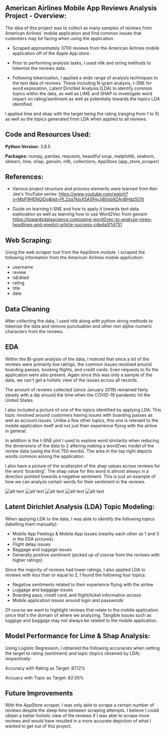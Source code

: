 ## American Airlines Mobile App Reviews Analysis Project - Overview:
The idea of this project was to collect as many samples of reviews from American Airlines' mobile application and find common issues that customers may be facing when using the application.

* Scraped approximately 3700 reviews from the American Airlines mobile application off of the Apple App store. 

* Prior to performing analysis tasks, I used nltk and string methods to tokenize the reviews data.

* Following tokenization, I applied a wide range of analysis techniques to the text data of reviews. These including N-gram analysis, t-SNE for word exploration, Latent Dirichlet Analysis (LDA) to identify common topics within the data, as well as LIME and SHAP to investigate word impact on rating/sentiment as well as potentially towards the topics LDA identified.

I applied lime and shap with the target being the rating (ranging from 1 to 5) as well as the topics generated from LDA when applied to all reviews.

## Code and Resources Used:

**Python Version:** 3.8.5

**Packages:** numpy, pandas, requests, beautiful soup, matplotlib, seaborn, sklearn, lime, shap, gensim, nltk, collections, AppStore (app_store_scraper)

## References:

* Various project structure and process elements were learned from Ken Jee's YouTube series: 
https://www.youtube.com/watch?v=MpF9HENQjDo&list=PL2zq7klxX5ASFejJj80ob9ZAnBHdz5O1t

* Guide on learning t-SNE and how to apply it towards text data exploration as well as learning how to use Word2Vec from gensim
https://towardsdatascience.com/using-word2vec-to-analyze-news-headlines-and-predict-article-success-cdeda5f14751

## Web Scraping:

Using the web scraper tool from the AppStore module. I scraped the following information from the American Airlines mobile application:

*   username
*   review
*   isEdited
*   rating
*   title
*   date

## Data Cleaning

After collecting the data, I used nltk along with python string methods to tokenize the data and remove punctuation and other non alpha-numeric characters from the reviews.

## EDA
Within the BI-gram analysis of the data, I noticed that since a lot of the reviews were primarily low ratings, the common issues revolved around boarding passes, booking flights, and credit cards. Even requests to fix the application were also present. Again since this was only a sample of the data, we can't get a holistic view of the issues across all records.

The amount of reviews collected (since January 2019) remained fairly steady with a dip around the time when the COVID-19 pandemic hit the United States.

I also included a picture of one of the topics identified by applying LDA. This topic revolved around customers having issues with boarding passes as well as account issues. Unlike a few other topics, this one is relevant to the mobile application itself and not just their experience flying with the airline in general.

In addition is the t-SNE plot I used to explore word similarity when reducing the dimensions of the data to 2 aftering making a word2vec model of the review data (using the first 750 words). The area in the top right depicts words common among the application.

I also have a picture of the scatterplot of the shap values across reviews for the word 'boarding'. The shap value for this word is almost always in a direction pointed towards a negative sentiment. This is just an example of how we can analyze certain words for their sentiment in the reviews.

![alt text](https://github.com/elayer/American-Airlines-Mobile-App-Reviews-Analysis/blob/main/aareviews_bigrams.png "Bi-gram Analysis")
![alt text](https://github.com/elayer/American-Airlines-Mobile-App-Reviews-Analysis/blob/main/reviews_over_time.png "Reviews over Time")
![alt text](https://github.com/elayer/American-Airlines-Mobile-App-Reviews-Analysis/blob/main/aareviews_topics.png "LDA Topics")
![alt text](https://github.com/elayer/American-Airlines-Mobile-App-Reviews-Analysis/blob/main/tsne_plot.png "t-SNE plot")
![alt text](https://github.com/elayer/American-Airlines-Mobile-App-Reviews-Analysis/blob/main/boarding_analysis.png "Boarding Picture Example")

## Latent Dirichlet Analysis (LDA) Topic Modeling:
When applying LDA to the data, I was able to identify the following topics (labelling them manually):
* Mobile App Feelings & Mobile App Issues (nearby each other as 1 and 3 in the EDA pictures). 
* Flight delay issues
* Baggage and luggage issues
* Generally positive sentiment (picked up of course from the reviews with higher ratings)

Since the majority of reviews had lower ratings, I also applied LDA to reviews with less than or equal to 2, I found the following four topics:
* Negative sentiments related to their experience flying with the airline
* Luggage and baggage issues
* Boarding pass, credit card, and flight/ticket information access 
* Mobile application issues around login and passwords

Of course we want to highlight reviews that relate to the mobile application since that's the domain of where we analyzing. Tangible issues such as luggage and baggage may not always be related to the mobile application.

## Model Performance for Lime & Shap Analysis:
Using Logistic Regression, I obtained the following accuracies when setting the target to rating (sentiment) and topic (topics obtained by LDA) respectively:

Accuracy with Rating as Target: 87.12%

Accuacy with Topic as Target: 82.05%

## Future Improvements
With the AppStore scraper, I was only able to scrape a certain number of reviews despite the sleep time between scraping attempts. I believe I could obtain a better holistic view of the reviews if I was able to scrape more reviews and would have resulted in a more accurate depiction of what I wanted to get out of this project.
